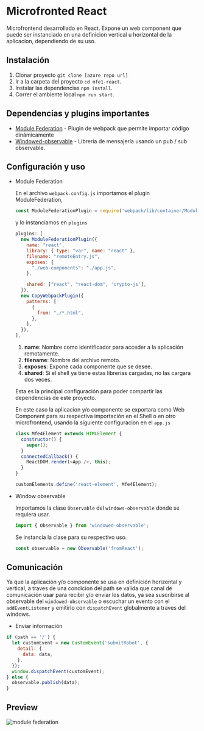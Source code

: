 # Microfronted React

Microfrontend desarrollado en React. Expone un web component que puede ser instanciado en una definicion vertical u horizontal de la aplicacion, dependiendo de su uso.

## Instalación

1. Clonar proyecto `git clone [azure repo url]`
2. Ir a la carpeta del proyecto `cd mfe1-react`.
3. Instalar las dependencias `npm install`.
4. Correr el ambiente local `npm run start`.

## Dependencias y plugins importantes

- [Module Federation](https://webpack.js.org/concepts/module-federation/) - Plugin de webpack que permite importar código dinámicamente
- [Windowed-observable](https://www.npmjs.com/package/windowed-observable) - Libreria de mensajería usando un pub / sub observable.

## Configuración y uso

- Module Federation

  En el archivo `webpack.config.js` importamos el plugin ModuleFederation,

  ```js
  const ModuleFederationPlugin = require('webpack/lib/container/ModuleFederationPlugin');
  ```

  y lo instanciamos en `plugins`

  ```js
  plugins: [
    new ModuleFederationPlugin({
      name: "react",
      library: { type: "var", name: "react" },
      filename: "remoteEntry.js",
      exposes: {
        "./web-components": "./app.js",
      },

      shared: ["react", "react-dom", 'crypto-js'],
    }),
    new CopyWebpackPlugin({
      patterns: [
        {
          from: "./*.html",
        },
      ],
    }),
  ],
  ```

  1. **name**: Nombre como identificador para acceder a la aplicación remotamente.
  2. **filename**: Nombre del archivo remoto.
  3. **exposes**: Expone cada componente que se desee.
  4. **shared**: Si el shell ya tiene estas librerias cargadas, no las cargara dos veces.

  Esta es la principal configuración para poder compartir las dependencias de este proyecto.

  En este caso la aplicacion y/o componente se exportara como Web Component para su respectiva importación en el Shell o en otro microfrontend, usando la siguiente configuracion en el `app.js`

  ```js
  class Mfe4Element extends HTMLElement {
    constructor() {
      super();
    }
    connectedCallback() {
      ReactDOM.render(<App />, this);
    }
  }

  customElements.define('react-element', Mfe4Element);
  ```

- Window observable

  Importamos la clase `Observable` del `windows-observable` donde se requiera usar.

  ```js
  import { Observable } from 'windowed-observable';
  ```

  Se instancia la clase para su respectivo uso.

  ```js
  const observable = new Observable('fromReact');
  ```

## Comunicación

Ya que la aplicación y/o componente se usa en definición horizontal y vertical, a traves de una condicion del path se valida que canal de comunicación usar para recibir y/o enviar los datos, ya sea suscribirse al observable del `windowed-observable` o escuchar un evento con el `addEventListener` y emitirlo con `dispatchEvent` globalmente a traves del windows.

- Enviar información

```js
if (path == '/') {
  let customEvent = new CustomEvent('submitRobot', {
    detail: {
      data: data,
    },
  });
  window.dispatchEvent(customEvent);
} else {
  observable.publish(data);
}
```

## Preview

![module federation](../img/mfe-react-preview.png)
